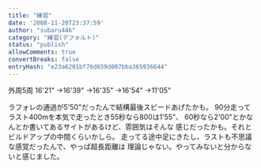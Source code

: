 ```yaml
---
title: "練習"
date: '2008-11-20T23:37:59'
author: "subaru44k"
category: "練習(デフォルト)"
status: "publish"
allowComments: true
convertBreaks: false
entryHash: "e23a6201bf76d659d007bba365936644"
---
```

外周5周
16'21"
→16'39"
→16'35"
→16'54"
→11'05"

ラフォレの通過が5'50"だったんで結構最後スピードあげたかも。
90分走ってラスト400mを本気で走ったとき55秒なら800は1'55"、
60秒なら2'00"とかなんとか書いてあるサイトがあるけど、雰囲気はそんな
感じだったかも。それとビルドアップの中間くらいかしら。
走ってる途中足にきたし、ラストも不思議な感覚だったんで、やっぱ超長距離は
理論じゃない。やってみないと分からないと感じました。
